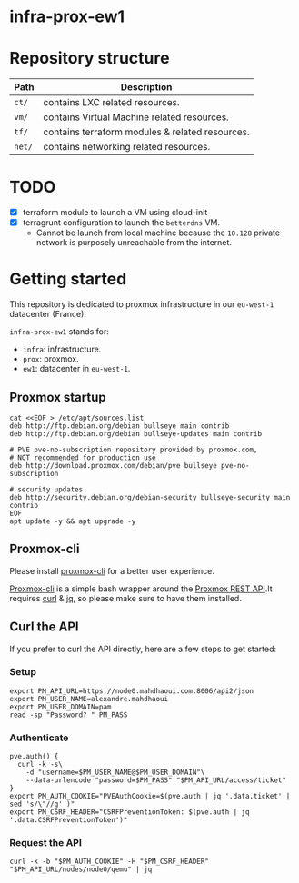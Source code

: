 # infra-prox-ew1

# Repository structure

| Path   | Description                                         |
|--------|-----------------------------------------------------|
| `ct/`  | contains LXC related resources.                     |
| `vm/`  | contains Virtual Machine related resources.         |
| `tf/`  | contains terraform modules & related resources.     |
| `net/` | contains networking related resources.              |

# TODO

- [x] terraform module to launch a VM using cloud-init
- [x] terragrunt configuration to launch the `betterdns` VM.
  - Cannot be launch from local machine because the `10.128` private network is purposely unreachable from the internet.

# Getting started

This repository is dedicated to proxmox infrastructure in our `eu-west-1` datacenter (France).  

`infra-prox-ew1` stands for:
- `infra`: infrastructure.
- `prox`: proxmox.
- `ew1`: datacenter in `eu-west-1`.

## Proxmox startup
```shell
cat <<EOF > /etc/apt/sources.list
deb http://ftp.debian.org/debian bullseye main contrib
deb http://ftp.debian.org/debian bullseye-updates main contrib

# PVE pve-no-subscription repository provided by proxmox.com,
# NOT recommended for production use
deb http://download.proxmox.com/debian/pve bullseye pve-no-subscription

# security updates
deb http://security.debian.org/debian-security bullseye-security main contrib
EOF
apt update -y && apt upgrade -y
```

## Proxmox-cli

Please install [proxmox-cli](https://github.com/alexandremahdhaoui/proxmox-cli) for a better user experience.

[Proxmox-cli](https://github.com/alexandremahdhaoui/proxmox-cli) is a simple bash wrapper around the [Proxmox REST API](https://pve.proxmox.com/pve-docs/api-viewer/).It requires [curl](https://github.com/curl/curl) & [jq](https://github.com/stedolan/jq), so please make sure to have them installed.

## Curl the API

If you prefer to curl the API directly, here are a few steps to get started:

### Setup

```shell
export PM_API_URL=https://node0.mahdhaoui.com:8006/api2/json
export PM_USER_NAME=alexandre.mahdhaoui
export PM_USER_DOMAIN=pam
read -sp "Password? " PM_PASS
```

### Authenticate

```shell
pve.auth() {
  curl -k -s\
    -d "username=$PM_USER_NAME@$PM_USER_DOMAIN"\
    --data-urlencode "password=$PM_PASS" "$PM_API_URL/access/ticket"
}
export PM_AUTH_COOKIE="PVEAuthCookie=$(pve.auth | jq '.data.ticket' | sed 's/\"//g' )"
export PM_CSRF_HEADER="CSRFPreventionToken: $(pve.auth | jq '.data.CSRFPreventionToken')"
```

### Request the API

```shell
curl -k -b "$PM_AUTH_COOKIE" -H "$PM_CSRF_HEADER" "$PM_API_URL/nodes/node0/qemu" | jq
```